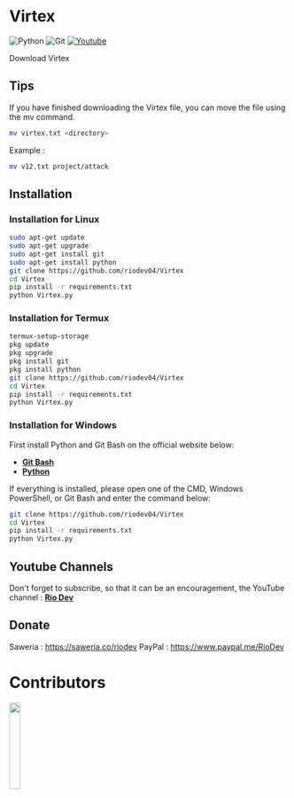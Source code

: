 
# Virtex

![Python](https://img.shields.io/badge/python-3670A0?style=for-the-badge&logo=python&logoColor=ffdd54)
![Git](https://img.shields.io/badge/git-%23F05033.svg?style=for-the-badge&logo=git&logoColor=white)
[![Youtube](https://img.shields.io/badge/Youtube-Rio--Dev-red?style=for-the-badge&logo=youtube)](https://youtube.com/@riodev)

Download Virtex

## Tips
If you have finished downloading the Virtex file, you can move the file using the mv command.

```bash
mv virtex.txt <directory>
```

Example :

```bash
mv v12.txt project/attack
```

## Installation

### Installation for Linux
```bash
sudo apt-get update
sudo apt-get upgrade
sudo apt-get install git
sudo apt-get install python
git clone https://github.com/riodev04/Virtex
cd Virtex
pip install -r requirements.txt
python Virtex.py
```
### Installation for Termux
```bash
termux-setup-storage
pkg update
pkg upgrade
pkg install git
pkg install python
git clone https://github.com/riodev04/Virtex
cd Virtex
pip install -r requirements.txt
python Virtex.py
```

### Installation for Windows
First install Python and Git Bash on the official website below:
- [**Git Bash**](https://git-scm.com/downloads)
- [**Python**](https://www.python.org/downloads/)

If everything is installed, please open one of the CMD, Windows PowerShell, or Git Bash and enter the command below:
```bash
git clone https://github.com/riodev04/Virtex
cd Virtex
pip install -r requirements.txt
python Virtex.py
```

## Youtube Channels
Don't forget to subscribe, so that it can be an encouragement, the YouTube channel : [**Rio Dev**](https://www.youtube.com/@riodev)

## Donate
Saweria : https://saweria.co/riodev
PayPal : https://www.paypal.me/RioDev

# Contributors

<a href="https://github.com/riodev04/Virtex/graphs/contributors">
  <img width="20%" src="https://contrib.rocks/image?repo=riodev04/Virtex" />
</a>
